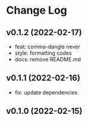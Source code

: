 # Change Log

## v0.1.2 (2022-02-17)

- feat: comma-dangle never
- style: formatting codes
- docs: remove README.md

## v0.1.1 (2022-02-16)

- fix: update dependencies

## v0.1.0 (2022-02-15)
